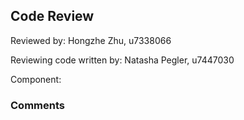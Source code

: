 ## Code Review

Reviewed by: Hongzhe Zhu, u7338066

Reviewing code written by: Natasha Pegler, u7447030

Component: <the component being reviewed>

### Comments 

<write your comments here>


